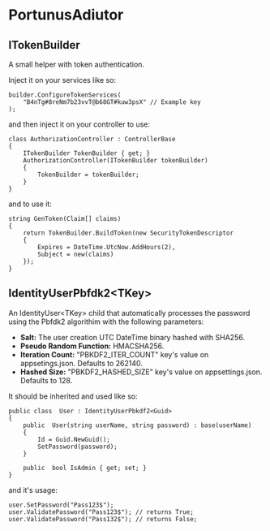 # PortunusAdiutor

## ITokenBuilder

A small helper with token authentication.

Inject it on your services like so:

```
builder.ConfigureTokenServices(
	"B4nTg#8reNm7b23vvT@b68GT#kuw3psX" // Example key
);
```

and then inject it on your controller to use:

```
class AuthorizationController : ControllerBase
{
	ITokenBuilder TokenBuilder { get; }
	AuthorizationController(ITokenBuilder tokenBuilder)
	{
		TokenBuilder = tokenBuilder;
	}
}
```

and to use it:

```
string GenToken(Claim[] claims)
{
	return TokenBuilder.BuildToken(new SecurityTokenDescriptor
	{
		Expires = DateTime.UtcNow.AddHours(2),
		Subject = new(claims)
	});
}
```
## IdentityUserPbfdk2\<TKey>

An IdentityUser\<TKey> child that automatically processes the password using the Pbfdk2 algorithim with the following parameters:

 -  **Salt:** The user creation UTC DateTime binary hashed with SHA256.
 -  **Pseudo Random Function:** HMACSHA256.
 -  **Iteration Count:** "PBKDF2_ITER_COUNT" key's value on appsetings.json. Defaults to 262140.
 -  **Hashed Size:** "PBKDF2_HASHED_SIZE" key's value on appsettings.json. Defaults to 128.

It should be inherited and used like so:

```
public class  User : IdentityUserPbkdf2<Guid>
{
	public  User(string userName, string password) : base(userName)
	{
		Id = Guid.NewGuid();
		SetPassword(password);
	}

	public  bool IsAdmin { get; set; }
}
```
and it's usage:
```
user.SetPassword("Pass123$");
user.ValidatePassword("Pass123$"); // returns True;
user.ValidatePassword("Pass132$"); // returns False;
```